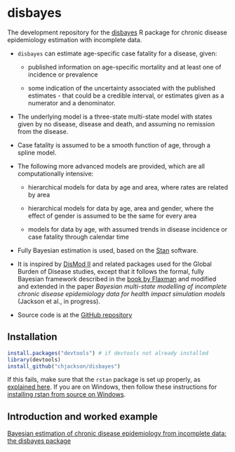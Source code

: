 disbayes
======

The development repository for the [disbayes](http://cran.r-project.org/package=disbayes) R package for chronic disease epidemiology estimation with incomplete data. 

* `disbayes` can estimate age-specific case fatality for a disease, given:

  - published information on age-specific mortality and at least one of incidence or prevalence

  - some indication of the uncertainty associated with the published estimates - that could be a credible interval, or estimates given as a numerator and a denominator.

* The underlying model is a three-state multi-state model with states given by no disease, disease and death, and assuming no remission from the disease.

* Case fatality is assumed to be a smooth function of age, through a spline model. 

* The following more advanced models are provided, which are all computationally intensive:

  - hierarchical models for data by age and area, where rates are related by area
  
  - hierarchical models for data by age, area and gender, where the effect of gender is assumed to be the same for every area
  
  - models for data by age, with assumed trends in disease incidence or case fatality through calendar time

* Fully Bayesian estimation is used, based on the [Stan](http://mc-stan.org) software.

* It is inspired by [DisMod II](https://www.epigear.com/index_files/dismod_ii.html) and related packages used for the Global Burden of Disease studies, except that it follows the formal, fully Bayesian framework described in the [book by Flaxman](http://www.combinedacademic.co.uk/integrated-meta-regression-framework-for-descriptive-epidemiology) and modified and extended in the paper _Bayesian multi-state modelling of incomplete chronic disease epidemiology data for health impact simulation models_ (Jackson et al., in progress). 

* Source code is at the [GitHub repository](https://github.com/chjackson/disbayes)

## Installation

```r
install.packages("devtools") # if devtools not already installed
library(devtools)
install_github("chjackson/disbayes")
 ```

If this fails, make sure that the `rstan` package is set up properly, as [explained here](https://github.com/stan-dev/rstan/wiki/RStan-Getting-Started).  If you are on Windows, then follow these instructions for [installing rstan from source on Windows](https://github.com/stan-dev/rstan/wiki/Configuring-C---Toolchain-for-Windows).


## Introduction and worked example

[Bayesian estimation of chronic disease epidemiology from incomplete data: the disbayes package](https://chjackson.github.io/disbayes/doc/disbayes.html)
